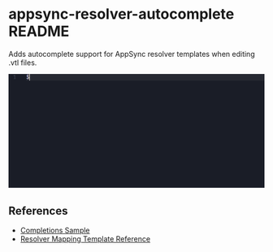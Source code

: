 # appsync-resolver-autocomplete README

Adds autocomplete support for AppSync resolver templates when editing .vtl files.

![Preview](https://raw.githubusercontent.com/theBenForce/vscode-appsync-resolver-autocomplete/master/documentation/preview.png "Autocomplete preview")

## References

 - [Completions Sample](https://github.com/microsoft/vscode-extension-samples/blob/master/completions-sample/src/extension.ts)
 - [Resolver Mapping Template Reference](https://docs.aws.amazon.com/appsync/latest/devguide/resolver-mapping-template-reference.html)
